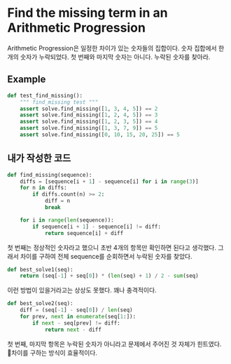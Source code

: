 # Find the missing term in an Arithmetic Progression

Arithmetic Progression은 일정한 차이가 있는 숫자들의 집합이다.
숫자 집합에서 한 개의 숫자가 누락되었다. 첫 번째와 마지막 숫자는 아니다.
누락된 숫자를 찾아라.

## Example

```py
def test_find_missing():
    """ find_missing test """
    assert solve.find_missing([1, 3, 4, 5]) == 2
    assert solve.find_missing([1, 2, 4, 5]) == 3
    assert solve.find_missing([1, 2, 3, 5]) == 4
    assert solve.find_missing([1, 3, 7, 9]) == 5
    assert solve.find_missing([0, 10, 15, 20, 25]) == 5
```

## 내가 작성한 코드

```py
def find_missing(sequence):
    diffs = [sequence[i + 1] - sequence[i] for i in range(3)]
    for n in diffs:
        if diffs.count(n) >= 2:
            diff = n
            break

    for i in range(len(sequence)):
        if sequence[i + 1] - sequence[i] != diff:
            return sequence[i] + diff
```

첫 번째는 정상적인 숫자라고 했으니 초반 4개의 항목만 확인하면 된다고 생각했다. 그래서 차이를 구하여 전체 sequence를 순회하면서 누락된 숫자를 찾았다.

```py
def best_solve1(seq):
    return (seq[-1] + seq[0]) * (len(seq) + 1) / 2 - sum(seq)
```

이런 방법이 있을거라고는 상상도 못했다. 꽤나 충격적이다.

```py
def best_solve2(seq):
    diff = (seq[-1] - seq[0]) / len(seq)
    for prev, next in enumerate(seq[1:]):
        if next - seq[prev] != diff:
            return next - diff
```

첫 번째, 마지막 항목은 누락된 숫자가 아니라고 문제에서 주어진 것 자체가 힌트였다. 차이를 구하는 방식이 효율적이다.
